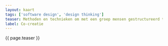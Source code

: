 ```yaml
---
layout: kaart
tags: ['software design', 'design thinking']
teaser: Methoden en technieken om met een groep mensen gestructureerd te brainstormen en samen prototypes te maken.
label: Co-creatie
---
```

{{ page.teaser }}

